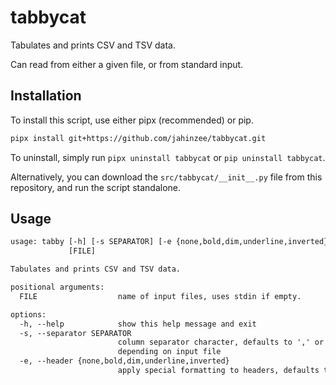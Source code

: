 # tabbycat

Tabulates and prints CSV and TSV data.

Can read from either a given file, or from standard input.

## Installation

To install this script, use either pipx (recommended) or pip.

```sh
pipx install git+https://github.com/jahinzee/tabbycat.git
```

To uninstall, simply run `pipx uninstall tabbycat` or `pip uninstall tabbycat`.

Alternatively, you can download the `src/tabbycat/__init__.py` file from this repository, and run the script standalone.

## Usage

```txt
usage: tabby [-h] [-s SEPARATOR] [-e {none,bold,dim,underline,inverted}]
             [FILE]

Tabulates and prints CSV and TSV data.

positional arguments:
  FILE                  name of input files, uses stdin if empty.

options:
  -h, --help            show this help message and exit
  -s, --separator SEPARATOR
                        column separator character, defaults to ',' or '\t',
                        depending on input file
  -e, --header {none,bold,dim,underline,inverted}
                        apply special formatting to headers, defaults to none.

```
